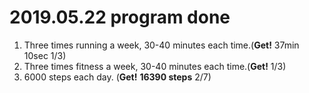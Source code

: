 # 2019.05.22 program done


 
1. Three times running a week, 30-40 minutes each time.(**Get!** 37min 10sec 1/3)
2. Three times fitness a week, 30-40 minutes each time.(**Get!** 1/3)
3. 6000 steps each day. (**Get!** **16390 steps** 2/7)
